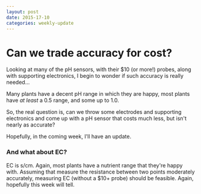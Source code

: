 ```yaml
---
layout: post
date: 2015-17-10
categories: weekly-update
---
```


# Can we trade accuracy for cost?

Looking at many of the pH sensors, with their $10 (or more!) probes, along with
supporting electronics, I begin to wonder if such accuracy is really needed...

Many plants have a decent pH range in which they are happy, most plants have _at least_
a 0.5 range, and some up to 1.0.

So, the real question is, can we throw some electrodes and supporting electronics and
come up with a pH sensor that costs much less, but isn't nearly as accurate?

Hopefully, in the coming week, I'll have an update.

### And what about EC?

EC is s/cm. Again, most plants have a nutrient range that they're happy with.
Assuming that measure the resistance between two points moderately accurately,
measuring EC (without a $10+ probe) should be feasible. Again, hopefully this
week will tell.
